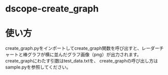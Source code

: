 # dscope-create_graph

# 使い方
create_graph.pyをインポートしてcreate_graph関数を呼び出すと、レーダーチャートと棒グラフが横に並んだグラフ画像（png）が出力されます。
create_graphにわたす引数はtest_data.txtを、
create_graphの呼び出し方はsample.pyを参照してください。
